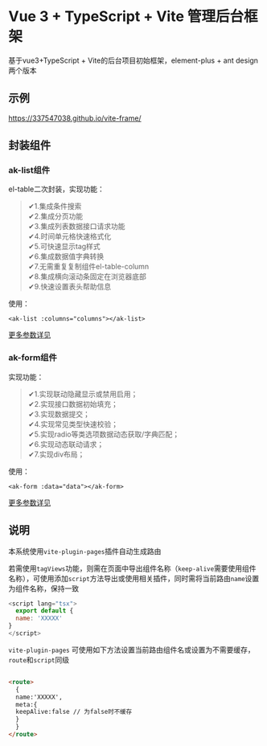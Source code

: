 # Vue 3 + TypeScript + Vite 管理后台框架

基于vue3+TypeScript + Vite的后台项目初始框架，element-plus + ant design两个版本

## 示例

https://337547038.github.io/vite-frame/

## 封装组件

### ak-list组件

el-table二次封装，实现功能：

> ✔1.集成条件搜索<br />
>✔2.集成分页功能<br />
>✔3.集成列表数据接口请求功能<br />
>✔4.时间单元格快速格式化<br />
>✔5.可快速显示tag样式<br />
>✔6.集成数据值字典转换<br />
>✔7.无需重复复制组件el-table-column<br />
>✔8.集成横向滚动条固定在浏览器底部<br />
>✔9.快速设置表头帮助信息<br />

使用：
```vue
<ak-list :columns="columns"></ak-list>
```

[更多参数详见](./blob/main/src/components/table/README.md)

### ak-form组件
实现功能：
>✔1.实现联动隐藏显示或禁用启用；<br />
>✔2.实现接口数据初始填充；<br />
>✔3.实现数据提交；<br />
>✔4.实现常见类型快速校验；<br />
>✔5.实现radio等类选项数据动态获取/字典匹配；<br />
>✔6.实现动态联动请求；<br />
>✔7.实现div布局；<br />
 
 使用：
```vue
<ak-form :data="data"></ak-form>
```

[更多参数详见](./blob/main/src/components/form/README.md)

## 说明

本系统使用`vite-plugin-pages`插件自动生成路由

若需使用`tagViews`功能，则需在页面中导出组件名称（`keep-alive`需要使用组件名称），可使用添加`script`方法导出或使用相关插件，同时需将当前路由`name`设置为组件名称，保持一致

```javascript
<script lang="tsx">
  export default {
  name: 'XXXXX'
}
</script>
```

`vite-plugin-pages` 可使用如下方法设置当前路由组件名或设置为不需要缓存，`route`和`script`同级

```html

<route>
  {
  name:'XXXXX',
  meta:{
  keepAlive:false // 为false时不缓存
  }
  }
</route>
```
